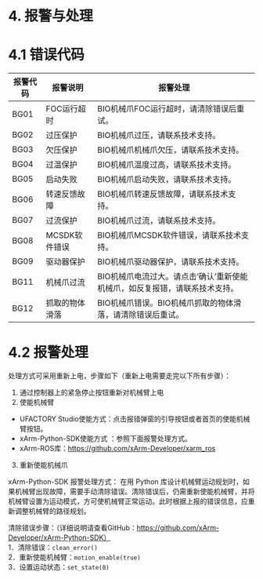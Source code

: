 # 4. 报警与处理

# 4.1 错误代码

| 报警代码 | 报警说明      | 报警处理                                     |
| ---- | --------- | ---------------------------------------- |
| BG01 | FOC运行超时   | BIO机械爪FOC运行超时，请清除错误后重试。                  |
| BG02 | 过压保护      | BIO机械爪过压，请联系技术支持。                        |
| BG03 | 欠压保护      | BIO机械爪机械爪欠压，请联系技术支持。                     |
| BG04 | 过温保护      | BIO机械爪温度过高，请联系技术支持。                      |
| BG05 | 启动失败      | BIO机械爪启动失败，请联系技术支持。                      |
| BG06 | 转速反馈故障    | BIO机械爪转速反馈故障，请联系技术支持。                    |
| BG07 | 过流保护      | BIO机械爪过流，请联系技术支持。                        |
| BG08 | MCSDK软件错误 | BIO机械爪MCSDK软件错误，请联系技术支持。                 |
| BG09 | 驱动器保护     | BIO机械爪驱动器保护，请联系技术支持。                     |
| BG11 | 机械爪过流     | BIO机械爪电流过大。请点击‘确认’重新使能机械爪，如反复报错，请联系技术支持。 |
| BG12 | 抓取的物体滑落   | BIO机械爪错误。BIO机械爪抓取的物体滑落，请清除错误后重试。         |


# 4.2 报警处理
处理方式可采用重新上电，步骤如下（重新上电需要走完以下所有步骤）：
1. 通过控制器上的紧急停止按钮重新对机械臂上电 
2. 使能机械臂 
* UFACTORY Studio使能方式：点击报错弹窗的引导按钮或者首页的使能机械臂按钮。 
* xArm-Python-SDK使能方式 ：参照下面报警处理方式。 
* xArm-ROS库：https://github.com/xArm-Developer/xarm_ros 
3. 重新使能机械爪 


xArm-Python-SDK 报警处理方式： 
在用 Python 库设计机械臂运动规划时，如果机械臂出现故障，需要手动清除错误。清除错误后，仍需重新使能机械臂，并将机械臂设置为运动模式，方可使机械臂正常运动。此时根据上报的错误信息，应重新调整机械臂的路径规划。  

清除错误步骤：（详细说明请查看GitHub：https://github.com/xArm-Developer/xArm-Python-SDK）   
1．清除错误：`clean_error()`  
2．重新使能机械臂：`motion_enable(true)`  
3．设置运动状态：`set_state(0)`
